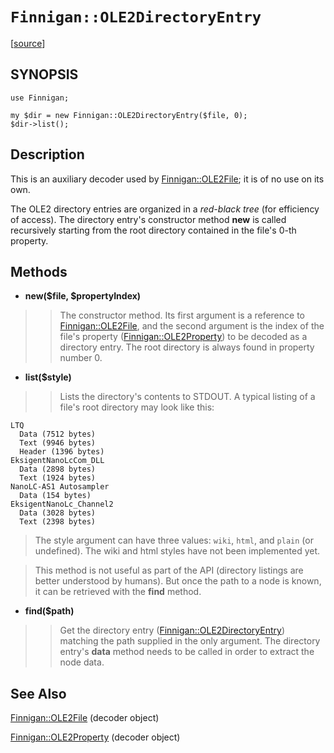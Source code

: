 # `Finnigan::OLE2DirectoryEntry` #

[[source](http://code.google.com/p/unfinnigan/source/browse/perl/Finnigan/lib/Finnigan/OLE2DirectoryEntry.pm)]

## SYNOPSIS ##

```
use Finnigan;

my $dir = new Finnigan::OLE2DirectoryEntry($file, 0);
$dir->list();
```

## Description ##

This is an auxiliary decoder used by [Finnigan::OLE2File](FinniganOLE2File.md); it is of no use on its own.

The OLE2 directory entries are organized in a _red-black tree_ (for efficiency of access). The directory entry's constructor method **new** is called recursively starting from the root directory contained in the file's 0-th property.

## Methods ##

  * **new($file, $propertyIndex)**
> > The constructor method. Its first argument is a reference to [Finnigan::OLE2File](FinniganOLE2File.md), and the second argument is the index of the file's property ([Finnigan::OLE2Property](FinniganOLE2Property.md)) to be decoded as a directory entry. The root directory is always found in property number 0.

  * **list($style)**
> > Lists the directory's contents to STDOUT. A typical listing of a file's root directory may look like this:
```
LTQ 
  Data (7512 bytes)
  Text (9946 bytes)
  Header (1396 bytes)
EksigentNanoLcCom_DLL 
  Data (2898 bytes)
  Text (1924 bytes)
NanoLC-AS1 Autosampler 
  Data (154 bytes)
EksigentNanoLc_Channel2 
  Data (3028 bytes)
  Text (2398 bytes)
```


> The style argument can have three values: `wiki`, `html`, and `plain` (or undefined). The wiki and html styles have not been implemented yet.

> This method is not useful as part of the API (directory listings are better understood by humans). But once the path to a node is known, it can be retrieved with the **find** method.

  * **find($path)**
> > Get the directory entry ([Finnigan::OLE2DirectoryEntry](FinniganOLE2DirectoryEntry.md)) matching the path supplied in the only argument. The directory entry's **data** method needs to be called in order to extract the node data.

## See Also ##

[Finnigan::OLE2File](FinniganOLE2File.md) (decoder object)

[Finnigan::OLE2Property](FinniganOLE2Property.md) (decoder object)